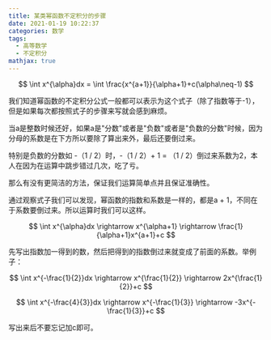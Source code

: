 ```yaml
---
title: 某类幂函数不定积分的步骤
date: 2021-01-19 10:22:37
categories: 数学
tags:
  - 高等数学
  - 不定积分
mathjax: true
---
```


$$
\int x^{\alpha}dx = \int \frac{x^{a+1}}{\alpha+1}+c(\alpha\neq-1)
$$

我们知道幂函数的不定积分公式一般都可以表示为这个式子（除了指数等于-1），但是如果每次都按照式子的步骤来写就会感到麻烦。

当a是整数时候还好，如果a是"分数"或者是"负数"或者是"负数的分数"时候，因为分母的系数是在下方所以要除了算出来外，最后还要倒过来。

特别是负数的分数如 -（1 / 2）时，-（1 / 2）+ 1 = （1 / 2）倒过来系数为2，本人在因为在运算中跳步错过几次，吃了亏。

那么有没有更简洁的方法，保证我们运算简单点并且保证准确性。

<!-- more --> 

通过观察式子我们可以发现，幂函数的指数和系数是一样的，都是a + 1，不同在于系数要倒过来。所以运算时我们可以这样。

$$
\int x^{\alpha}dx \rightarrow x^{\alpha+1} \rightarrow \frac{1}{\alpha+1}x^{a+1}+c
$$

先写出指数加一得到的数，然后把得到的指数倒过来就变成了前面的系数。举例子：

$$
\int x^{-\frac{1}{2}}dx \rightarrow x^{\frac{1}{2}} \rightarrow 2x^{\frac{1}{2}}+c
$$

$$
\int x^{-\frac{4}{3}}dx \rightarrow x^{-\frac{1}{3}} \rightarrow -3x^{-\frac{1}{3}}+c
$$

写出来后不要忘记加c即可。